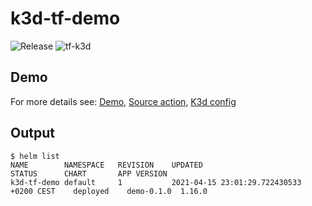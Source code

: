 # k3d-tf-demo

![Release](https://github.com/atrakic/k3d-tf-demo/workflows/Release/badge.svg)
![tf-k3d](https://github.com/atrakic/k3d-tf-demo/workflows/tf-k3d/badge.svg)

## Demo

For more details see: [Demo](https://github.com/atrakic/k3d-tf-demo/actions),
  [Source action](./.github/workflows/tf-k3d.yaml), [K3d config](./k3d.yaml)


## Output

```
$ helm list
NAME       	NAMESPACE	REVISION	UPDATED                                 	STATUS  	CHART     	APP VERSION
k3d-tf-demo	default  	1       	2021-04-15 23:01:29.722430533 +0200 CEST	deployed	demo-0.1.0	1.16.0
```
